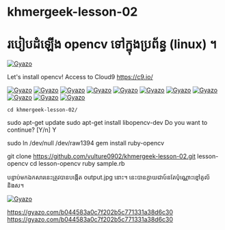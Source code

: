 # khmergeek-lesson-02
# របៀបដំឡើង opencv ទៅក្នុងប្រព័ន្ធ (linux) ។

[![Gyazo](https://gyazo.com/b044583a0c7f202b5c771331a38d6c30.gif)](https://gyazo.com/b044583a0c7f202b5c771331a38d6c30)

Let's install opencv!
Access to Cloud9
https://c9.io/

[![Gyazo](https://i.gyazo.com/40bc5180e72951edc224cb7f23582ee3.png)](https://gyazo.com/40bc5180e72951edc224cb7f23582ee3)
[![Gyazo](https://i.gyazo.com/b7f87c1fdf3c6d17aad347f585131461.png)](https://gyazo.com/b7f87c1fdf3c6d17aad347f585131461)
[![Gyazo](https://i.gyazo.com/bba2154ab9bb9d4801291048c212e6dc.png)](https://gyazo.com/bba2154ab9bb9d4801291048c212e6dc)
[![Gyazo](https://i.gyazo.com/ab45827bdf36fc2f1b36af20ddbc6ade.png)](https://gyazo.com/ab45827bdf36fc2f1b36af20ddbc6ade)
[![Gyazo](https://i.gyazo.com/74818b244b288658ce934c1973e4a76f.png)](https://gyazo.com/74818b244b288658ce934c1973e4a76f)
[![Gyazo](https://i.gyazo.com/d562bbf34891251e8368225ed9d81698.png)](https://gyazo.com/d562bbf34891251e8368225ed9d81698)
[![Gyazo](https://i.gyazo.com/d562bbf34891251e8368225ed9d81698.png)](https://gyazo.com/d562bbf34891251e8368225ed9d81698)
[![Gyazo](https://i.gyazo.com/36bd50e39671e7b8cc815045821f8198.png)](https://gyazo.com/36bd50e39671e7b8cc815045821f8198)
[![Gyazo](https://i.gyazo.com/0ec68aadd22d0a1ad11c2b86bdf115a6.png)](https://gyazo.com/0ec68aadd22d0a1ad11c2b86bdf115a6)
[![Gyazo](https://i.gyazo.com/e1011e472e8655564912366cd383d087.png)](https://gyazo.com/e1011e472e8655564912366cd383d087)
[![Gyazo](https://i.gyazo.com/7a45800fe32c74e2fabed35749b863b2.png)](https://gyazo.com/7a45800fe32c74e2fabed35749b863b2)

```
cd khmergeek-lesson-02/
```

sudo apt-get update
sudo apt-get install libopencv-dev
Do you want to continue? [Y/n] Y

sudo ln /dev/null /dev/raw1394
gem install ruby-opencv

git clone https://github.com/vulture0902/khmergeek-lesson-02.git lesson-opencv
cd lesson-opencv
ruby sample.rb

បន្ទាប់មកឯកសារនេះត្រូវបានបង្កើត output.jpg នោះ។ នេះបានក្លាយជាប៍នតែប៉ុណ្ណោះខ្មៅគូល័និងស។

[![Gyazo](https://gyazo.com/b044583a0c7f202b5c771331a38d6c30.gif)](https://gyazo.com/b044583a0c7f202b5c771331a38d6c30)

https://gyazo.com/b044583a0c7f202b5c771331a38d6c30
https://gyazo.com/b044583a0c7f202b5c771331a38d6c30